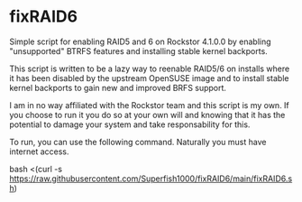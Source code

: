 # fixRAID6
Simple script for enabling RAID5 and 6 on Rockstor 4.1.0.0 by enabling "unsupported" BTRFS features and installing stable kernel backports.

This script is written to be a lazy way to reenable RAID5/6 on installs where it has been disabled by the upstream OpenSUSE image and to install stable kernel backports to gain new and improved BRFS support.

I am in no way affiliated with the Rockstor team and this script is my own.  If you choose to run it you do so at your own will and knowing that it has the potential to damage your system and take responsability for this.

To run, you can use the following command.  Naturally you must have internet access.

bash <(curl -s https://raw.githubusercontent.com/Superfish1000/fixRAID6/main/fixRAID6.sh)
